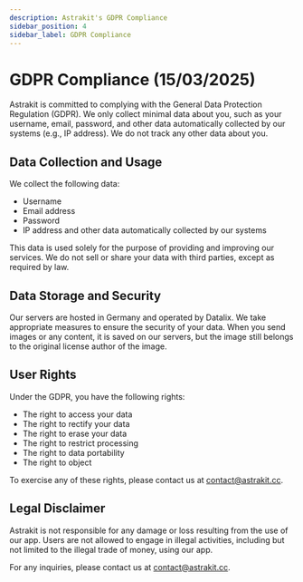 ```yaml
---
description: Astrakit's GDPR Compliance
sidebar_position: 4
sidebar_label: GDPR Compliance
---
```

# GDPR Compliance (15/03/2025)

Astrakit is committed to complying with the General Data Protection Regulation (GDPR). We only collect minimal data about you, such as your username, email, password, and other data automatically collected by our systems (e.g., IP address). We do not track any other data about you.

## Data Collection and Usage

We collect the following data:
- Username
- Email address
- Password
- IP address and other data automatically collected by our systems

This data is used solely for the purpose of providing and improving our services. We do not sell or share your data with third parties, except as required by law.

## Data Storage and Security

Our servers are hosted in Germany and operated by Datalix. We take appropriate measures to ensure the security of your data. When you send images or any content, it is saved on our servers, but the image still belongs to the original license author of the image.

## User Rights

Under the GDPR, you have the following rights:
- The right to access your data
- The right to rectify your data
- The right to erase your data
- The right to restrict processing
- The right to data portability
- The right to object

To exercise any of these rights, please contact us at contact@astrakit.cc.

## Legal Disclaimer

Astrakit is not responsible for any damage or loss resulting from the use of our app. Users are not allowed to engage in illegal activities, including but not limited to the illegal trade of money, using our app.

For any inquiries, please contact us at contact@astrakit.cc.
